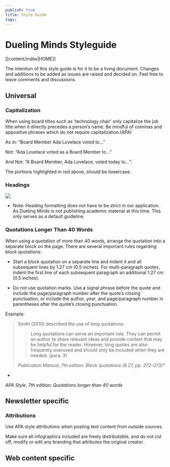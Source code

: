 ```yaml
---
publish: true
title: Style Guide
tags:
---
```

# Dueling Minds Styleguide

[[content/index|HOME]]

The intention of this style guide is for it to be a living document. Changes and additions to be added as issues are raised and decided on. Feel free to leave comments and discussions.

## Universal

  
### Capitalization

When using board titles such as ‘technology chair’ only capitalize the job title when it directly precedes a person’s name. Be mindful of commas and appositive phrases which do not require capitalization.(APA)


As in: “Board Member Ada Lovelace voted to…” 

Not: “Ada Lovelace voted as a Board Member to…”

And Not: “A Board Member, Ada Lovelace, voted today to…”: 


The portions highlighted in red above, should be lowercase.

### Headings

![](https://lh7-us.googleusercontent.com/o2IeZ7CLkUbPBJokVtEN_AxrkBzg95xhkYiU576I1TXerHih2E5V0Nqp1K0ZTTxY44UOI_5qKX7de5dpg0-ColoLpXG9P06QzCSKn8T_Iolf-ap1zRV204DiGfPfxnTdhTLyGp_J0KCCEVxb-kRAuNA)

- Note: Heading formatting does not have to be strict in our application. As Dueling Minds is not publishing academic material at this time. This only serves as a default guideline.
    

### Quotations Longer Than 40 Words

When using a quotation of more than 40 words, arrange the quotation into a separate block on the page. There are several important rules regarding block quotations:

- Start a block quotation on a separate line and indent it and all subsequent lines by 1.27 cm (0.5 inches). For multi-paragraph quotes, indent the first line of each subsequent paragraph an additional 1.27 cm (0.5 inches).
    
- Do not use quotation marks. Use a signal phrase before the quote and include the page/paragraph number after the quote’s closing punctuation, or include the author, year, and page/paragraph number in parentheses after the quote’s closing punctuation.
    

Example:

>Smith (2010) described the use of long quotations:
>
>>Long quotations can serve an important role. They can permit an author to share relevant ideas and provide context that may be helpful for the reader. However, long quotes are also frequently overused and should only be included when they are needed. (para. 3)
 > 
>*Publication Manual, 7th edition: Block quotations (8.27, pp. 272–273)**
*

*APA Style, 7th edition: Quotations longer than 40 words*

## Newsletter specific

### Attributions

Use APA style attributions when posting text content from outside sources.

Make sure all infographics included are freely distributable, and do not cut off, modify or edit any branding that attributes the original creator.
  

## Web content specific